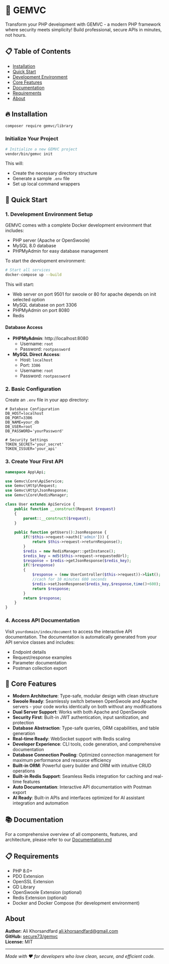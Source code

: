 # 🚀 GEMVC

Transform your PHP development with GEMVC - a modern PHP framework where security meets simplicity! Build professional, secure APIs in minutes, not hours.

## 📋 Table of Contents
- [Installation](#-installation)
- [Quick Start](#-quick-start)
- [Development Environment](#-development-environment)
- [Core Features](#-core-features)
- [Documentation](#-documentation)
- [Requirements](#-requirements)
- [About](#about)

## 🔥 Installation

```bash
composer require gemvc/library
```

### Initialize Your Project

```bash
# Initialize a new GEMVC project
vendor/bin/gemvc init
```

This will:
- Create the necessary directory structure
- Generate a sample `.env` file
- Set up local command wrappers

## 🔄 Quick Start

### 1. Development Environment Setup

GEMVC comes with a complete Docker development environment that includes:
- PHP server (Apache or OpenSwoole)
- MySQL 8.0 database
- PHPMyAdmin for easy database management

To start the development environment:

```bash
# Start all services
docker-compose up --build
```

This will start:
- Web server on port 9501 for swoole or 80 for apache depends on init selected option
- MySQL database on port 3306
- PHPMyAdmin on port 8080
- Redis 

#### Database Access
- **PHPMyAdmin**: http://localhost:8080
  - Username: `root`
  - Password: `rootpassword`
- **MySQL Direct Access**:
  - Host: `localhost`
  - Port: `3306`
  - Username: `root`
  - Password: `rootpassword`

### 2. Basic Configuration

Create an `.env` file in your app directory:

```env
# Database Configuration
DB_HOST=localhost
DB_PORT=3306
DB_NAME=your_db
DB_USER=root
DB_PASSWORD='yourPassword'

# Security Settings
TOKEN_SECRET='your_secret'
TOKEN_ISSUER='your_api'
```

### 3. Create Your First API

```php
namespace App\Api;

use Gemvc\Core\ApiService;
use Gemvc\Http\Request;
use Gemvc\Http\JsonResponse;
use Gemvc\Core\RedisManager;

class User extends ApiService {
    public function __construct(Request $request)
    {
        parent::__construct($request);
    }
    
    public function getUsers():JsonResponse {
        if(!$this->request->auth(['admin'])) {
            return $this->request->returnResponse();
        }
        $redis = new RedisManager::getInstance();
        $redis_key = md5($this->request->requestedUrl);
        $response = $redis->getJsonResponse($redis_key);
        if(!$response)
        {
            $response = (new UserController($this->request))->list();
            //cach for 10 minutes 600 seconds
            $redis->setJsonResponse($redis_key,$response,time()+600);
            return $response;
        }
        return $response;
    }
}
```

### 4. Access API Documentation

Visit `yourdomain/index/document` to access the interactive API documentation. The documentation is automatically generated from your API service classes and includes:
- Endpoint details
- Request/response examples
- Parameter documentation
- Postman collection export

## 🎯 Core Features

- **Modern Architecture**: Type-safe, modular design with clean structure
- **Swoole Ready**: Seamlessly switch between OpenSwoole and Apache servers - your code works identically on both without any modifications
- **Dual Server Support**: Works with both Apache and OpenSwoole
- **Security First**: Built-in JWT authentication, input sanitization, and protection
- **Database Abstraction**: Type-safe queries, ORM capabilities, and table generation
- **Real-time Ready**: WebSocket support with Redis scaling
- **Developer Experience**: CLI tools, code generation, and comprehensive documentation
- **Database Connection Pooling**: Optimized connection management for maximum performance and resource efficiency
- **Built-in ORM**: Powerful query builder and ORM with intuitive CRUD operations
- **Built-in Redis Support**: Seamless Redis integration for caching and real-time features
- **Auto Documentation**: Interactive API documentation with Postman export
- **AI Ready**: Built-in APIs and interfaces optimized for AI assistant integration and automation


## 📚 Documentation

For a comprehensive overview of all components, features, and architecture, please refer to our [Documentation.md](Documentation.md)

## 📋 Requirements
- PHP 8.0+
- PDO Extension
- OpenSSL Extension
- GD Library
- OpenSwoole Extension (optional)
- Redis Extension (optional)
- Docker and Docker Compose (for development environment)

## About
**Author:** Ali Khorsandfard <ali.khorsandfard@gmail.com>  
**GitHub:** [secure73/gemvc](https://github.com/secure73/gemvc)  
**License:** MIT

---
*Made with ❤️ for developers who love clean, secure, and efficient code.*

